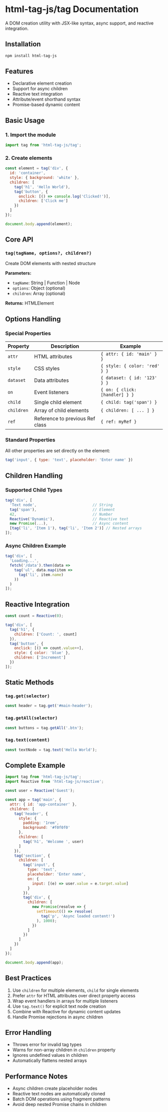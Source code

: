 # html-tag-js/tag Documentation

A DOM creation utility with JSX-like syntax, async support, and reactive integration.

## Installation

```bash
npm install html-tag-js
```

## Features

- Declarative element creation
- Support for async children
- Reactive text integration
- Attribute/event shorthand syntax
- Promise-based dynamic content

## Basic Usage

### 1. Import the module

```js
import tag from 'html-tag-js/tag';
```

### 2. Create elements

```js
const element = tag('div', {
  id: 'container',
  style: { background: 'white' },
  children: [
    tag('h1', 'Hello World'),
    tag('button', { 
      onclick: [() => console.log('Clicked!')],
      children: ['Click me']
    })
  ]
});

document.body.append(element);
```

## Core API

### `tag(tagName, options?, children?)`

Create DOM elements with nested structure

**Parameters:**

- `tagName`: String | Function | Node
- `options`: Object (optional)
- `children`: Array (optional)

**Returns:** HTMLElement

## Options Handling

### Special Properties

| Property   | Description                              | Example                      |
|------------|------------------------------------------|------------------------------|
| `attr`     | HTML attributes                         | `{ attr: { id: 'main' } }`   |
| `style`    | CSS styles                              | `{ style: { color: 'red' } }`|
| `dataset`  | Data attributes                         | `{ dataset: { id: '123' } }` |
| `on`       | Event listeners                         | `{ on: { click: [handler] } }`|
| `child`    | Single child element                    | `{ child: tag('span') }`     |
| `children` | Array of child elements                 | `{ children: [ ... ] }`      |
| `ref`      | Reference to previous Ref class         | `{ ref: myRef }`             |

### Standard Properties

All other properties are set directly on the element:

```js
tag('input', { type: 'text', placeholder: 'Enter name' })
```

## Children Handling

### Supported Child Types

```js
tag('div', [
  'Text node',                         // String
  tag('span'),                         // Element
  42,                                  // Number
  Reactive('Dynamic'),                 // Reactive text
  new Promise(...),                    // Async content
  [tag('li', 'Item 1'), tag('li', 'Item 2')] // Nested arrays
]);
```

### Async Children Example

```js
tag('div', [
  'Loading...',
  fetch('/data').then(data => 
    tag('ul', data.map(item => 
      tag('li', item.name)
    ))
  )
]);
```

## Reactive Integration

```js
const count = Reactive(0);

tag('div', [
  tag('h1', { 
    children: ['Count: ', count]
  }),
  tag('button', {
    onclick: [() => count.value++],
    style: { color: 'blue' },
    children: ['Increment']
  })
]);
```

## Static Methods

### `tag.get(selector)`

```js
const header = tag.get('#main-header');
```

### `tag.getAll(selector)`

```js
const buttons = tag.getAll('.btn');
```

### `tag.text(content)`

```js
const textNode = tag.text('Hello World');
```

## Complete Example

```js
import tag from 'html-tag-js/tag';
import Reactive from 'html-tag-js/reactive';

const user = Reactive('Guest');

const app = tag('main', {
  attr: { id: 'app-container' },
  children: [
    tag('header', {
      style: { 
        padding: '1rem',
        background: '#f0f0f0'
      },
      children: [
        tag('h1', 'Welcome ', user)
      ]
    }),
    tag('section', {
      children: [
        tag('input', {
          type: 'text',
          placeholder: 'Enter name',
          on: {
            input: [(e) => user.value = e.target.value]
          }
        }),
        tag('div', {
          children: [
            new Promise(resolve => {
              setTimeout(() => resolve(
                tag('p', 'Async loaded content!')
              ), 1000);
            })
          ]
        })
      ]
    })
  ]
});

document.body.append(app);
```

## Best Practices

1. Use `children` for multiple elements, `child` for single elements
2. Prefer `attr` for HTML attributes over direct property access
3. Wrap event handlers in arrays for multiple listeners
4. Use `tag.text()` for explicit text node creation
5. Combine with Reactive for dynamic content updates
6. Handle Promise rejections in async children

## Error Handling

- Throws error for invalid tag types
- Warns for non-array children in `children` property
- Ignores undefined values in children
- Automatically flattens nested arrays

## Performance Notes

- Async children create placeholder nodes
- Reactive text nodes are automatically cloned
- Batch DOM operations using fragment patterns
- Avoid deep nested Promise chains in children
